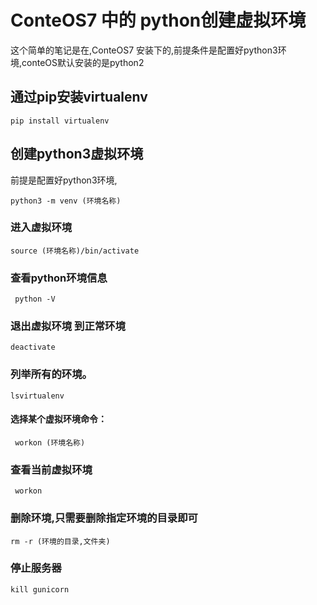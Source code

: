 





# ConteOS7 中的 python创建虚拟环境

这个简单的笔记是在,ConteOS7 安装下的,前提条件是配置好python3环境,conteOS默认安装的是python2

## 通过pip安装virtualenv

```
pip install virtualenv
```

## 创建python3虚拟环境 

前提是配置好python3环境,

```
python3 -m venv (环境名称)
```
### 进入虚拟环境

```
source (环境名称)/bin/activate
```

### 查看python环境信息

```
 python -V
```

### 退出虚拟环境 到正常环境

```
deactivate
```

### 列举所有的环境。 

```
lsvirtualenv
```



#### 选择某个虚拟环境命令：

```
 workon (环境名称)
```



### 查看当前虚拟环境

```
 workon 
```



### 删除环境,只需要删除指定环境的目录即可

```
rm -r (环境的目录,文件夹)
```

### 停止服务器

```
kill gunicorn
```